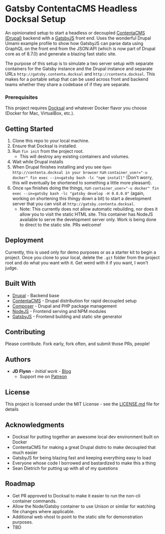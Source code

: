 # Gatsby ContentaCMS Headless Docksal Setup

An opinionated setup to start a headless or decoupled [ContentaCMS (Drupal)](https://www.contentacms.org/) backend with a [GatsbyJS](https://gatsbyjs.org) front end. Uses the wonderful Drupal Umami example profile to show how GatsbyJS can parse data using GraphQL on the front end from the JSON:API (which is now part of Drupal core as of 8.7.0) and generate a blazing fast static site.

The purpose of this setup is to simulate a two server setup with separate containers for the Gatsby instance and the Drupal instance and separate URLs `http://gatsby.contenta.docksal` and `http://contenta.docksal`.  This makes for a portable setup that can be used across front and backend teams whether they share a codebase of if they are separate.

### Prerequisites

This project requires [Docksal](https://docksal.io) and whatever Docker flavor you choose (Docker for Mac, VirtualBox, etc.).

## Getting Started

1. Clone this repo to your local machine.
2. Ensure that Docksal is installed.
3. Run `fin init` from the project root.
    * This will destroy any existing containers and volumes.
4. Wait while Drupal installs
5. When Drupal finishes installing and you see `Open http://contenta.docksal in your browser` run `container_user="-u docker" fin exec --in=gatsby bash -lc "npm install"` (Don't worry, this will eventually be shortened to something a little more pleasant).
6. Once `npm` finishes doing the things, run `container_user="-u docker" fin exec --in=gatsby bash -lc "gatsby develop -H 0.0.0.0"` (again, working on shortening this thingy down a bit) to start a development server that you can visit at `http://gatsby.contenta.docksal`.
    * Note: This currently does not allow automatic rebuilding, nor does it allow you to visit the static HTML site. This container has NodeJS available to serve the development server only.  Work is being done to direct to the static site.  PRs welcome!

## Deployment

Currently, this is used only for demo purposes or as a starter kit to begin a project.  Once you clone to your local, delete the `.git` folder from the project root and do what you want with it. Get weird with it if you want, I won't judge.

## Built With

* [Drupal](https://drupal.org) - Backend base
* [ContentaCMS](https://contentacms.org) - Drupal distribution for rapid decoupled setup
* [Composer](http://getcomposer.org) - Drupal and PHP package management
* [NodeJS](https://nodejs.org) - Frontend serving and NPM modules
* [GatsbyJS](https://gatsbyjs.org/) - Frontend building and static site generator

## Contributing

Please contribute.  Fork early, fork often, and submit those PRs, people!

## Authors

* **JD Flynn** - *Initial work* - [Blog](http://www.jamesdflynn.com)
  * Support me on [Patreon](https://patreon.com/jddoesthings)

## License

This project is licensed under the MIT License - see the [LICENSE.md](LICENSE.md) file for details

## Acknowledgments

* Docksal for putting together an awesome local dev environment built on Docker
* ContentaCMS for making a great Drupal distro to make decoupled that much easier
* GatsbyJS for being blazing fast and keeping everything easy to load
* Everyone whose code I borrowed and bastardized to make this a thing
* Sean Dietrich for putting up with all of my questions

## Roadmap

* Get PR approved to Docksal to make it easier to run the non-cli container commands.
* Allow the Node/Gatsby container to use Unison or similar for watching file changes where applicable.
* Additional web vhost to point to the static site for demonstration purposes.
* TBD
